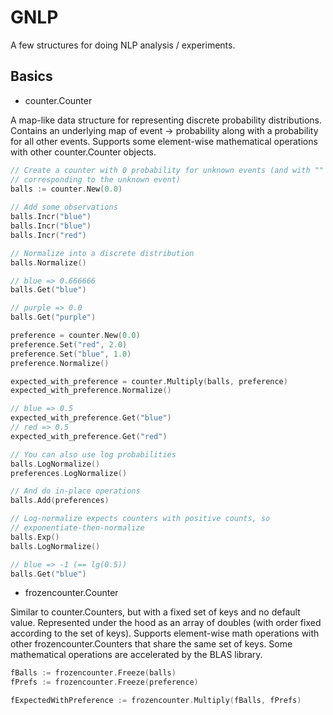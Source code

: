 GNLP
====

A few structures for doing NLP analysis / experiments.

Basics
------

* counter.Counter

A map-like data structure for representing discrete probability
distributions. Contains an underlying map of event -> probability
along with a probability for all other events. Supports some
element-wise mathematical operations with other counter.Counter
objects.

```go
// Create a counter with 0 probability for unknown events (and with ""
// corresponding to the unknown event)
balls := counter.New(0.0)
	
// Add some observations
balls.Incr("blue")
balls.Incr("blue")
balls.Incr("red")

// Normalize into a discrete distribution
balls.Normalize()

// blue => 0.666666
balls.Get("blue")

// purple => 0.0
balls.Get("purple")

preference = counter.New(0.0)
preference.Set("red", 2.0)
preference.Set("blue", 1.0)
preference.Normalize()

expected_with_preference = counter.Multiply(balls, preference)
expected_with_preference.Normalize()

// blue => 0.5
expected_with_preference.Get("blue")
// red => 0.5
expected_with_preference.Get("red")

// You can also use log probabilities
balls.LogNormalize()
preferences.LogNormalize()

// And do in-place operations
balls.Add(preferences)

// Log-normalize expects counters with positive counts, so
// exponentiate-then-normalize
balls.Exp()
balls.LogNormalize()

// blue => -1 (== lg(0.5))
balls.Get("blue")
```

* frozencounter.Counter

Similar to counter.Counters, but with a fixed set of keys and no
default value. Represented under the hood as an array of doubles (with
order fixed according to the set of keys). Supports element-wise math
operations with other frozencounter.Counters that share the same set
of keys. Some mathematical operations are accelerated by the BLAS
library.

```go
fBalls := frozencounter.Freeze(balls)
fPrefs := frozencounter.Freeze(preference)

fExpectedWithPreference := frozencounter.Multiply(fBalls, fPrefs)
```
